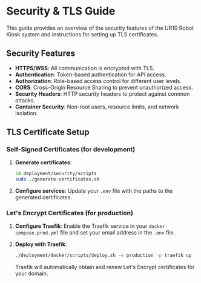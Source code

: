 # Security & TLS Guide

This guide provides an overview of the security features of the UR10 Robot Kiosk system and instructions for setting up TLS certificates.

## Security Features

- **HTTPS/WSS**: All communication is encrypted with TLS.
- **Authentication**: Token-based authentication for API access.
- **Authorization**: Role-based access control for different user levels.
- **CORS**: Cross-Origin Resource Sharing to prevent unauthorized access.
- **Security Headers**: HTTP security headers to protect against common attacks.
- **Container Security**: Non-root users, resource limits, and network isolation.

## TLS Certificate Setup

### Self-Signed Certificates (for development)

1. **Generate certificates**:
   ```bash
   cd deployment/security/scripts
   sudo ./generate-certificates.sh
   ```

2. **Configure services**:
   Update your `.env` file with the paths to the generated certificates.

### Let's Encrypt Certificates (for production)

1. **Configure Traefik**:
   Enable the Traefik service in your `docker-compose.prod.yml` file and set your email address in the `.env` file.

2. **Deploy with Traefik**:
   ```bash
   ./deployment/docker/scripts/deploy.sh -e production -p traefik up
   ```

   Traefik will automatically obtain and renew Let's Encrypt certificates for your domain.


